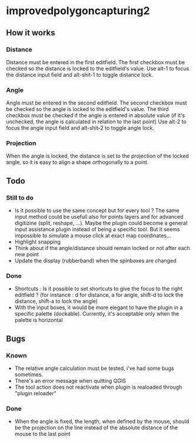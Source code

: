 # improvedpolygoncapturing2 #


## How it works ##

### Distance ###
Distance must be entered in the first editfield. The first checkbox must be checked so the distance is locked to the editfield's value.
Use alt-1 to focus the distance input field and alt-shit-1 to toggle distance lock.

### Angle ###
Angle must be entered in the second editfield. The second checkbox must be checked so the angle is locked to the editfield's value.
The third checkbox must be checked if the angle is entered in absolute value (if it's unchecked, the angle is calculated in relation to the last point)
Use alt-2 to focus the angle input field and alt-shit-2 to toggle angle lock.

### Projection ###
When the angle is locked, the distance is set to the projection of the locked angle, so it is easy to align a shape orthogonally to a point.


## Todo ##

### Still to do ###
- Is it possible to use the same concept but for every tool ? The same input method could be usefull also for points layers and for advanced digitizine (split, reshape, ...). Maybe the plugin could become a general input assistance plugin instead of being a specific tool. But it seems impossible to simulate a mouse click at exact map coordinates...
- Highlight snapping
- Think about if the angle/distance should remain locked or not after each new point
- Update the display (rubberband) when the spinboxes are changed

### Done ###
- Shortcuts : Is it possible to set shortcuts to give the focus to the right editfield ? (for instance : d for distance, a for angle, shift-d to lock the distance, shift-a to lock the angle)
- With the input boxes, it would be more elegant to have the plugin in a specific palette (dockable). Currently, it's acceptable only when the palette is horizontal


## Bugs ##

### Known ###
- The relative angle calculation must be tested, i've had some bugs sometimes.
- There's an error message when quitting QGIS
- The tool action does not reactivate when plugin is realoaded through "plugin reloader"

### Done ###
- When the angle is fixed, the length, when defined by the mouse, should be the projection on the line instead of the absolute distance of the mouse to the last point
